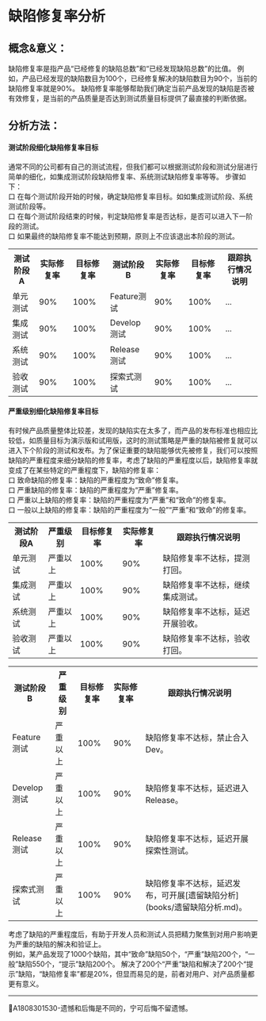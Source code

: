 # 缺陷修复率分析

## 概念&意义：
缺陷修复率是指产品“已经修复的缺陷总数”和“已经发现缺陷总数”的比值。
例如，产品已经发现的缺陷数目为100个，已经修复解决的缺陷数目为90个，当前的缺陷修复率就是90%。
缺陷修复率能够帮助我们确定当前产品发现的缺陷是否被有效修复，是当前的产品质量是否达到测试质量目标提供了最直接的判断依据。

## 分析方法：
#### 测试阶段细化缺陷修复率目标
通常不同的公司都有自己的测试流程，但我们都可以根据测试阶段和测试分层进行简单的细化，如集成测试阶段缺陷修复率、系统测试缺陷修复率等等。
步骤如下：   
口  在每个测试阶段开始的时候，确定缺陷修复率目标。如如集成测试阶段、系统测试阶段等。   
口  在每个测试阶段结束的时候，判定缺陷修复率是否达标，是否可以进入下一阶段的测试。   
口  如果最终的缺陷修复率不能达到预期，原则上不应该退出本阶段的测试。
<table>
	<tr>
		<th>测试阶段A</th>
		<th>实际修复率</th>
		<th>目标修复率</th>
		<th>测试阶段B</th>
		<th>实际修复率</th>
		<th>目标修复率</th>
		<th>跟踪执行情况说明</th>
	</tr>
	<tr>
		<td >单元测试</td>
		<td>90%</td>
		<td>100%</td>
		<td >Feature测试</td>
		<td>90%</td>
		<td>100%</td>
		<td>...</td>
	</tr>
	<tr>
		<td >集成测试</td>
		<td>90%</td>
		<td>100%</td>
		<td >Develop测试</td>
		<td>90%</td>
		<td>100%</td>
		<td>...</td>
	</tr>
	<tr>
		<td >系统测试</td>
		<td>90%</td>
		<td>100%</td>
		<td >Release测试</td>
		<td>90%</td>
		<td>100%</td>
		<td>...</td>
	</tr>
	<tr>
		<td >验收测试</td>
		<td>90%</td>
		<td>100%</td>
		<td >探索式测试</td>
		<td>90%</td>
		<td>100%</td>
		<td>...</td>
	</tr>
</table>

#### 严重级别细化缺陷修复率目标
有时候产品质量整体比较差，发现的缺陷实在太多了，而产品的发布标准也相应比较低，如质量目标为演示版和试用版，这时的测试策略是严重的缺陷被修复就可以进入下个阶段的测试和发布。为了保证重要的缺陷能够优先被修复，我们可以按照缺陷的严重程度来细分缺陷的修复率，考虑了缺陷的严重程度以后，缺陷修复率就变成了在某些特定的严重程度下，缺陷的修复率：    
口  致命缺陷的修复率：缺陷的严重程度为“致命”修复率。   
口  严重缺陷的修复率：缺陷的严重程度为“严重”修复率。   
口  严重以上缺陷的修复率：缺陷的严重程度为“严重”和“致命”的修复率。  
口  一般以上缺陷的修复率：缺陷的严重程度为“一般”“严重”和“致命”的修复率。 
<table>
	<tr>
		<th>测试阶段A</th>
		<th>严重级别</th>
		<th>目标修复率</th>
		<th>实际修复率</th>
		<th>跟踪执行情况说明</th>
	</tr>
	<tr>
		<td>单元测试</td>
		<td>严重以上</td>
		<td>100%</td>
		<td>90%</td>
		<td>缺陷修复率不达标，提测打回。</td>
	</tr>
	<tr>
		<td>集成测试</td>
		<td>严重以上</td>
		<td>100%</td>
		<td>90%</td>
		<td>缺陷修复率不达标，继续集成测试。</td>
	</tr>
	<tr>
		<td>系统测试</td>
		<td>严重以上</td>
		<td>100%</td>
		<td>90%</td>
		<td>缺陷修复率不达标，延迟开展验收。</td>
	</tr>
	<tr>
		<td>验收测试</td>
		<td>严重以上</td>
		<td>100%</td>
		<td>90%</td>
		<td>缺陷修复率不达标，验收打回。</td>
	</tr>
</table>
 <table>
	<tr>
		<th>测试阶段B</th>
		<th>严重级别</th>
		<th>目标修复率</th>
		<th>实际修复率</th>
		<th>跟踪执行情况说明</th>
	</tr>
	<tr>
		<td >Feature测试</td>
		<td>严重以上</td>
		<td>100%</td>
		<td>90%</td>
		<td>缺陷修复率不达标，禁止合入Dev。</td>
	</tr>
	<tr>
		<td >Develop测试</td>
		<td>严重以上</td>
		<td>100%</td>
		<td>90%</td>
		<td>缺陷修复率不达标，延迟进入Release。</td>
	</tr>
	<tr>
		<td >Release测试</td>
		<td>严重以上</td>
		<td>100%</td>
		<td>90%</td>
		<td>缺陷修复率不达标，延迟开展探索性测试。</td>
	</tr>
	<tr>
		<td >探索式测试</td>
		<td>严重以上</td>
		<td>100%</td>
		<td>90%</td>
		<td>缺陷修复率不达标，延迟发布，可开展[遗留缺陷分析](books/遗留缺陷分析.md)。</td>
	</tr>
</table>

考虑了缺陷的严重程度后，有助于开发人员和测试人员把精力聚焦到对用户影响更为严重的缺陷的解决和验证上。   
例如，某产品发现了1000个缺陷，其中“致命”缺陷50个，“严重”缺陷200个，“一般”缺陷550个，“提示”缺陷200个。
解决了200个“严重”缺陷和解决了200个“提示”缺陷，“缺陷修复率”都是20%，但显而易见的是，前者对用户、对产品质量都更有意义。

* * *
:bell:A1808301530-遗憾和后悔是不同的，宁可后悔不留遗憾。
